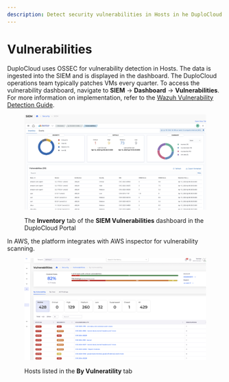 ```yaml
---
description: Detect security vulnerabilities in Hosts in he DuploCloud Portal
---
```


# Vulnerabilities

DuploCloud uses OSSEC for vulnerability detection in Hosts. The data is ingested into the SIEM and is displayed in the dashboard. The DuploCloud operations team typically patches VMs every quarter. To access the vulnerability dashboard, navigate to **SIEM** -> **Dashboard** -> **Vulnerabilities**. For more information on implementation, refer to the [Wazuh Vulnerability Detection Guide](https://documentation.wazuh.com/3.9/user-manual/capabilities/vulnerability-detection.html).

<figure><img src="../../.gitbook/assets/image (143).png" alt=""><figcaption><p>The <strong>Inventory</strong> tab of the <strong>SIEM Vulnerabilities</strong> dashboard in the DuploCloud Portal</p></figcaption></figure>

In AWS, the platform integrates with AWS inspector for vulnerability scanning.

<figure><img src="../../.gitbook/assets/image (144).png" alt=""><figcaption><p>Hosts listed in the <strong>By Vulneratility</strong> tab</p></figcaption></figure>
